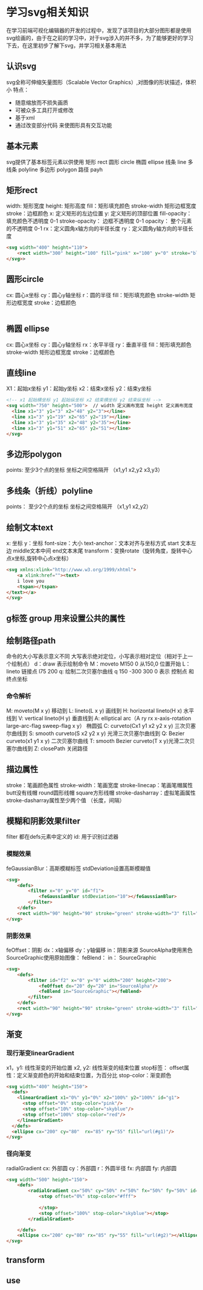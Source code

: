 # 学习svg相关知识
在学习前端可视化编辑器的开发的过程中，发现了该项目的大部分图形都是使用svg绘画的，由于在之前的学习中，对于svg涉入的并不多，为了能够更好的学习下去，在这里初步了解下svg，并学习相关基本用法
## 认识svg
svg全称可伸缩矢量图形（Scalable Vector Graphics）,对图像的形状描述，体积小
特点：
* 随意缩放而不损失画质
* 可被众多工具打开或修改
* 基于xml
* 通过改变部分代码 来使图形具有交互功能

## 基本元素
svg提供了基本标签元素以供使用
矩形 rect
圆形 circle
椭圆 ellipse
线条 line
多线条 polyline
多边形 polygon
路径 payh

## 矩形rect
width: 矩形宽度
height: 矩形高度
fill：矩形填充颜色
stroke-width 矩形边框宽度
stroke：边框颜色
x: 定义矩形的左边位置
y: 定义矩形的顶部位置
fill-opacity：填充颜色不透明度 0-1
stroke-opacity： 边框不透明度 0-1
opacity： 整个元素的不透明度 0-1
rx：定义圆角x轴方向的半径长度
ry：定义圆角y轴方向的半径长度
```html
<svg width="400" height="110">
    <rect width="300" height="100" fill="pink" x="100" y="0" stroke="blue"></rect>
</svg>>
```

## 圆形circle
cx: 圆心x坐标
cy：圆心y轴坐标
r：圆的半径
fill：矩形填充颜色
stroke-width 矩形边框宽度
stroke：边框颜色
```html

```

## 椭圆 ellipse
cx: 圆心x坐标
cy：圆心y轴坐标
rx：水平半径
ry：垂直半径
fill：矩形填充颜色
stroke-width 矩形边框宽度
stroke：边框颜色
## 直线line
X1：起始x坐标
y1：起始y坐标
x2：结束x坐标
y2：结束y坐标
```html
<!-- x1 起始横坐标 y1 起始纵坐标 x2 结束横坐标 y2 结束纵坐标 -->
<svg width="750" height="500">  // width 定义画布宽度 height 定义画布宽度
  <line x1="3" y1="3" x2="48" y2="3"></line> 
  <line x1="3" y1="19" x2="65" y2="19"></line>
  <line x1="3" y1="35" x2="48" y2="35"></line>
  <line x1="3" y1="51" x2="65" y2="51"></line>
</svg>
```
## 多边形polygon
points: 至少3个点的坐标 坐标之间空格隔开 （x1,y1 x2,y2 x3,y3）

## 多线条（折线）polyline
points： 至少2个点的坐标 坐标之间空格隔开 （x1,y1 x2,y2）

## 绘制文本text
x: 坐标
y：坐标
font-size：大小
text-anchor：文本对齐与坐标方式 start 文本左边 middle文本中间 end文本末尾
transform：变换rotate（旋转角度，旋转中心点x坐标,旋转中心点x坐标）
```html
<svg xmlns:xlink="http://www.w3.org/1999/xhtml">
    <a xlink:href=""><text>
    i love you
    <tspan></tspan>
</text></a>
</svg>
```
## g标签 group 用来设置公共的属性
## 绘制路径path
命令的大小写表示意义不同 大写表示绝对定位，小写表示相对定位（相对于上一个绘制点）
d：draw 表示绘制命令 M：moveto M150 0  从150,0 位置开始  L：lineto 链接点 l75 200   q: 绘制二次贝塞尔曲线 q 150 -300  300 0  表示 控制点 和 终点坐标

### 命令解析
M: moveto(M x y) 移动到
L: lineto(L x y) 画线到
H: horizontal lineto(H x) 水平线到
V: vertical lineto(H y) 垂直线到
A: elliptical arc（A ry rx x-axis-rotation large-arc-flag sweep-flag x y） 椭圆弧
C: curveto(Cx1 y1 x2 y2 x y) 三次贝塞尔曲线到
S: smooth curveto(S x2 y2 x y) 光滑三次贝塞尔曲线到
Q: Bezier curveto(x1 y1 x y) 二次贝塞尔曲线
T: smooth Bezier curveto(T x y)光滑二次贝塞尔曲线到
Z: closePath 关闭路径
## 描边属性
stroke：笔画颜色属性
stroke-width：笔画宽度
stroke-linecap：笔画笔帽属性 butt没有线帽 round圆形线帽 square方形线帽
stroke-dasharray：虚拟笔画属性 stroke-dasharray属性至少两个值 （长度，间隔）

##  模糊和阴影效果filter
filter 都在defs元素中定义的
id: 用于识别过滤器

### 模糊效果
feGaussianBlur：高斯模糊标签 stdDeviation设置高斯模糊值
```html
<svg>
    <defs>
        <filter x="0" y="0" id="f1">
            <feGaussianBlur stdDeviation="10"></feGaussianBlur>
        </filter>
    </defs>
    <rect width="90" height="90" stroke="green" stroke-width="3" fill="yellow" filter="url(#f1)"></rect>
</svg>
```
### 阴影效果
feOffset：阴影 dx：x轴偏移 dy：y轴偏移 in：阴影来源 SourceAlpha使用黑色 SourceGraphic使用原始图像：
feBlend： in： SourceGraphic
```html
<svg>
    <defs>
        <filter id="f2" x="0" y="0" width="200" height="200">
            <feOffset dx="20" dy="20" in="SourceAlpha"/>
            <feBlend in="SourceGraphic"></feBlend>
        </filter>
    </defs>
    <rect width="90" height="90" stroke="green" stroke-width="3" fill="yellow" filter="url(#f2)"></rect>
</svg>
```
## 渐变
### 现行渐变linearGradient
x1，y1: 线性渐变的开始位置
x2, y2: 线性渐变的结束位置
stop标签： offset属性：定义渐变颜色的开始和结束位置，为百分比
stop-color：渐变颜色
```html
<svg width="400" height="150">
  <defs>
    <linearGradient x1="0%" y1="0%" x2="100%" y2="100%" id="g1">
      <stop offset="0%" stop-color="pink"/>
      <stop offset="10%" stop-color="skyblue"/>
      <stop offset="100%" stop-color="red"/>
    </linearGradient>
  </defs>
  <ellipse cx="200" cy="80"  rx="85" ry="55" fill="url(#g1)"/>
</svg>
```

### 径向渐变
radialGradient
cx: 外部圆
cy：外部圆
r：外圆半径
fx: 内部圆
fy: 内部圆

```html
<svg width="500" height="150">
    <defs>
        <radialGradient cx="50%" cy="50%" r="50%" fx="50%" fy="50%" id="g2">
            <stop offset="0%" stop-color="#fff">
                
            </stop>
            <stop offset="100%" stop-color="skyblue"></stop>
        </radialGradient>

    </defs>
    <ellipse cx="200" cy="80" rx="85" ry="55" fill="url(#g2)"></ellipse>
</svg>
```

## transform

## use

